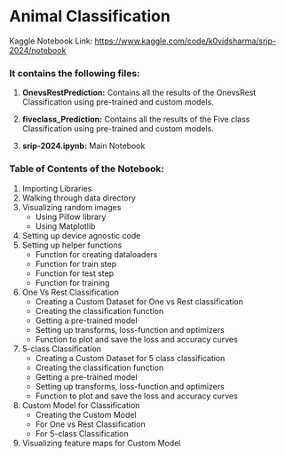 # Animal Classification

Kaggle Notebook Link: https://www.kaggle.com/code/k0vidsharma/srip-2024/notebook

### It contains the following files:

1. **OnevsRestPrediction:** Contains all the results of the OnevsRest Classification using pre-trained and custom models.

2. **fiveclass_Prediction:** Contains all the results of the Five class Classification using pre-trained and custom models.

3. **srip-2024.ipynb:** Main Notebook

### Table of Contents of the Notebook:
1. Importing Libraries
2. Walking through data directory
4. Visualizing random images
   * Using Pillow library
   * Using Matplotlib
6. Setting up device agnostic code
7. Setting up helper functions
   * Function for creating dataloaders
   * Function for train step
   * Function for test step
   * Function for training
8. One Vs Rest Classification
   * Creating a Custom Dataset for One vs Rest classification
   * Creating the classification function
   * Getting a pre-trained model
   * Setting up transforms, loss-function and optimizers
   * Function to plot and save the loss and accuracy curves
9. 5-class Classification
   * Creating a Custom Dataset for 5 class classification
   * Creating the classification function
   * Getting a pre-trained model
   * Setting up transforms, loss-function and optimizers
   * Function to plot and save the loss and accuracy curves
10. Custom Model for Classification
    * Creating the Custom Model
    * For One vs Rest Classification
    * For 5-class Classification
12. Visualizing feature maps for Custom Model
    



